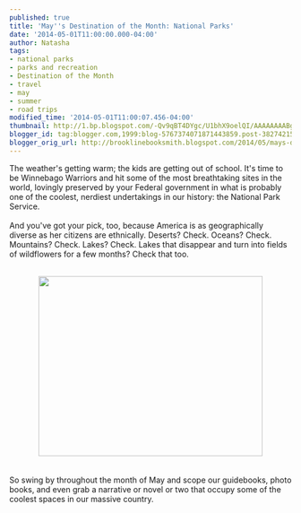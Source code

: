 ```yaml
---
published: true
title: 'May''s Destination of the Month: National Parks'
date: '2014-05-01T11:00:00.000-04:00'
author: Natasha
tags:
- national parks
- parks and recreation
- Destination of the Month
- travel
- may
- summer
- road trips
modified_time: '2014-05-01T11:00:07.456-04:00'
thumbnail: http://1.bp.blogspot.com/-Qv9qBT4DYgc/U1bhX9oelQI/AAAAAAAABgg/xZNfnFYBSLc/s72-c/SierraClub_NPmap.jpg
blogger_id: tag:blogger.com,1999:blog-5767374071871443859.post-3827421532933204040
blogger_orig_url: http://brooklinebooksmith.blogspot.com/2014/05/mays-destination-of-month-national-parks.html
---
```


The weather's getting warm; the kids are getting out of school. It's time to be Winnebago Warriors and hit some of the most breathtaking sites in the world, lovingly preserved by your Federal government in what is probably one of the coolest, nerdiest undertakings in our history: the National Park Service.<br /><br />And you've got your pick, too, because America is as geographically diverse as her citizens are ethnically. Deserts? Check. Oceans? Check. Mountains? Check. Lakes? Check. Lakes that disappear and turn into fields of wildflowers for a few months? Check that too.<br /><br /><div class="separator" style="clear: both; text-align: center;"><a href="http://1.bp.blogspot.com/-Qv9qBT4DYgc/U1bhX9oelQI/AAAAAAAABgg/xZNfnFYBSLc/s1600/SierraClub_NPmap.jpg" imageanchor="1" style="margin-left: 1em; margin-right: 1em;"><img border="0" src="http://1.bp.blogspot.com/-Qv9qBT4DYgc/U1bhX9oelQI/AAAAAAAABgg/xZNfnFYBSLc/s1600/SierraClub_NPmap.jpg" height="321" width="400" /></a></div><br /><br />So swing by throughout the month of May and scope our guidebooks, photo books, and even grab a narrative or novel or two that occupy some of the coolest spaces in our massive country.